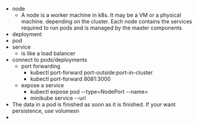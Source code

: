 - node
  - A node is a worker machine in k8s. It may be a VM or a physical machine.
    depending on the cluster. Each node contains the services required to run pods and is managed by the master components
- deployment
- pod
- service
  - is like a load balancer
- connect to pods/deployments
  - port forwarding
    - kubectl port-forward <pod-name> port-outside:port-in-cluster
    - kubectl port-forward <pod-name> 8081:3000
  - expose a service
    - kubectl expose pod <podname> --type=NodePort --name=<service-name>
    - minikube service <service-name> --url
- The data in a pod is finished as soon as it is finished. If your want persistence, use volumesn
-
